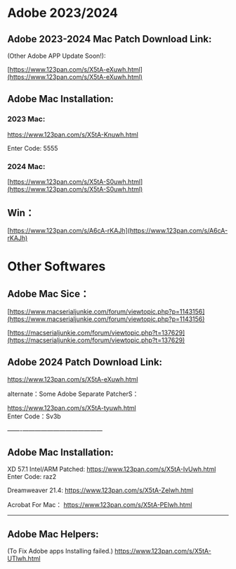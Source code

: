 # Adobe 2023/2024 

## Adobe 2023-2024 Mac Patch Download Link:

(Other Adobe APP Update Soon!):

[https://www.123pan.com/s/X5tA-eXuwh.html](https://www.123pan.com/s/X5tA-eXuwh.html)

## Adobe Mac Installation:


### 2023 Mac:

https://www.123pan.com/s/X5tA-Knuwh.html

Enter Code: 5555

### 2024 Mac:

[https://www.123pan.com/s/X5tA-S0uwh.html](https://www.123pan.com/s/X5tA-S0uwh.html)

## Win：
[https://www.123pan.com/s/A6cA-rKAJh](https://www.123pan.com/s/A6cA-rKAJh)

# Other Softwares

## Adobe Mac Sice：
[https://www.macserialjunkie.com/forum/viewtopic.php?p=1143156](https://www.macserialjunkie.com/forum/viewtopic.php?p=1143156)



[https://macserialjunkie.com/forum/viewtopic.php?t=137629](https://macserialjunkie.com/forum/viewtopic.php?t=137629)


## Adobe 2024 Patch Download Link:
https://www.123pan.com/s/X5tA-eXuwh.html


alternate：Some Adobe Separate PatcherS：

https://www.123pan.com/s/X5tA-tyuwh.html  
Enter Code：Sv3b


——-—————————————
## Adobe Mac Installation:


XD 57.1 Intel/ARM Patched:
https://www.123pan.com/s/X5tA-IvUwh.html
Enter Code: raz2

Dreamweaver 21.4:
https://www.123pan.com/s/X5tA-Zelwh.html


Acrobat For Mac：
https://www.123pan.com/s/X5tA-PElwh.html

_______________________
## Adobe Mac Helpers: 

(To Fix Adobe apps Installing failed.)
https://www.123pan.com/s/X5tA-UTlwh.html

